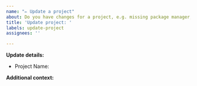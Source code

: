 ```yaml
---
name: "✏️ Update a project"
about: Do you have changes for a project, e.g. missing package manager, wrong license, or category?
title: 'Update project: '
labels: update-project
assignees: ''

---
```


<!--
Thanks for suggesting an update for a project 🙌 ❤️

Before opening a new issue, please make sure that we do not have any duplicates already open. You can ensure this by searching the issue list for this repository. If there is a duplicate, please close your issue and add a comment to the existing issue instead.
-->

**Update details:**

<!--- 
Please state the project name that this update is referring to and list all information or metadata that needs to be changed, added or removed. This might include the license, package managers, github url, description, and any other available property.
-->

- Project Name:

**Additional context:**

<!-- Add any other context or additional information about why this change is important. -->